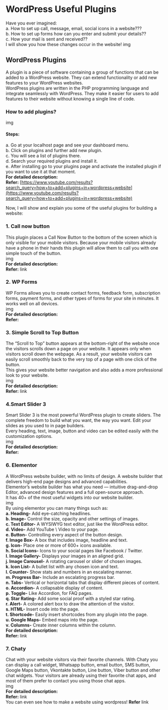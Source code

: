 # WordPress Useful Plugins
Have you ever imagined:<br>
a. How to set up call, message, email, social icons in a website???<br>
b. How to set up forms how can you enter and submit your details??<br>
c. How your mail is sent and received??<br>
I will show you how these changes occur in the website!
img
## WordPress Plugins
A plugin is a piece of software containing a group of functions that can be added to a WordPress website. They can extend functionality or add new features to your WordPress websites.<br>
WordPress plugins are written in the PHP programming language and integrate seamlessly with WordPress. They make it easier for users to add features to their website without knowing a single line of code.<br>
### How to add plugins?
img
#### Steps:
a. Go at your localhost page and see your dashboard menu.<br>
b. Click on plugins and further add new plugin.<br>
c. You will see a list of plugins there.<br>
d. Search your required plugins and install it.<br>
e. After installing go to your plugins page and activate the installed plugin if you want to use it at that moment.<br> 
**For detailed description:**<br>
**Refer:**
[https://www.youtube.com/results?search_query=how+to+add+plugins+in+wordpress+website](https://www.youtube.com/results?search_query=how+to+add+plugins+in+wordpress+website)

Now, I will show and explain you some of the useful plugins for building a website:
### 1. Call now button
This plugin places a Call Now Button to the bottom of the screen which is only visible for your mobile visitors. Because your mobile visitors already have a phone in their hands this plugin will allow them to call you with one simple touch of the button.<br>
img <br>
**For detailed description:**<br>
**Refer:** link
### 2. WP Forms
WP Forms allows you to create contact forms, feedback form, subscription forms, payment forms, and other types of forms for your site in minutes.
It works well on all devices.<br>
img<br>
**For detailed description:**<br>
**Refer:**
### 3. Simple Scroll to Top Button
The “Scroll to Top” button appears at the bottom-right of the website once the visitors scrolls down a page on your website. It appears only when visitors scroll down the webpage. As a result, your website visitors can easily scroll smoothly back to the very top of a page with one click of the button.<br>
This gives your website better navigation and also adds a more professional look to your website.<br>
img<br>
**For detailed description:**<br>
**Refer:** link<br>
### 4.Smart Slider 3
Smart Slider 3 is the most powerful WordPress plugin to create sliders. The complete freedom to build what you want, the way you want. Edit your slides as you used to in page builders.<br>
Every heading, text, image, button and video can be edited easily with the customization options.<br>
img<br>
**For detailed description:**<br>
**Refer:**<br>
### 6. Elementor
A WordPress website builder, with no limits of design. A website builder that delivers high-end page designs and advanced capabilities.<br>
Elementor’s website builder has what you need — intuitive drag-and-drop Editor, advanced design features and a full open-source approach.<br>
It has 40+ of the most useful widgets into our website builder.<br>
img<br>
By using elementor you can many things such as:<br>
**a. Heading-** Add eye-catching headlines.<br>
**b. Image-** Control the size, opacity and other settings of images.<br>
**c. Text Editor-** A WYSIWYG text editor, just like the WordPress editor.<br>
**d. Video-** Add YouTube \ Video to your page.<br>
**e. Button-** Controlling every aspect of the button design.<br>
**f. Image Box-** A box that includes image, headline and text.<br>
**g. Icon-** Place one or more of 600+ icons available.<br>
**h. Social Icons-** Icons to your social pages like Facebook / Twitter.<br>
**I. Image Gallery-** Displays your images in an aligned grid.<br>
**j. Image Carousel-** A rotating carousel or slider of chosen images.<br>
**k. Icon List-** A bullet list with any chosen icon and text.<br>
**l. Counter-** Show stats and numbers in an escalating manner.<br>
**m. Progress Bar-** Include an escalating progress bar.<br>
**n. Tabs-** Vertical or horizontal tabs that display different pieces of content.<br>
**o. Accordion-** A collapsable display of content.<br>
**p. Toggle-** Like Accordion, for FAQ pages.<br>
**q. Star Rating-** Add some social proof with a styled star rating.<br>
**r. Alert-** A colored alert box to draw the attention of the visitor.<br>
**s. HTML-** Insert code into the page.<br>
**t. Shortcode-** Easily insert shortcodes from any plugin into the page.<br>
**u. Google Maps-** Embed maps into the page.<br>
**v. Columns-** Create inner columns within the column.<br>
**For detailed description:**<br>
**Refer:** link<br>
### 7. Chaty
Chat with your website visitors via their favorite channels. With Chaty you can display a call widget, Whatsapp button, email button, SMS button, Google Maps button, Vkontakte button, Line button, Viber button and other chat widgets. Your visitors are already using their favorite chat apps, and most of them prefer to contact you using those chat apps.<br>
img<br>
**For detailed description:**<br>
**Refer:** link<br>
You can even see how to make a website using wordpress!
**Refer** link

